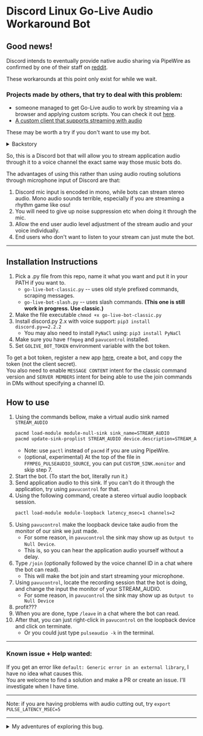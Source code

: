 # Discord Linux Go-Live Audio Workaround Bot 

## Good news!
Discord intends to eventually provide native audio sharing via PipeWire as confirmed by one of their staff on [reddit](https://www.reddit.com/r/discordapp/comments/yerhzq/comment/iu14uja/).  

These workarounds at this point only exist for while we wait.

### Projects made by others, that try to deal with this problem:
   - someone managed to get Go-Live audio to work by streaming via a browser and applying custom scripts. 
     You can check it out [here](https://reddit.com/pmhfmq/).
   - [A custom client that supports streaming with audio](https://github.com/maltejur/discord-screenaudio)
  
These may be worth a try if you don't want to use my bot.

<details>
  <summary>Backstory</summary>

It's been a very very long time since Go Live was rolled out for Linux users of Discord, 
but as of 2023/03/31, 
they still haven't fixed the issue where audio is not being captured from the application that is being streamed.
You can call this a missing feature if you really want to be technical, but an 'average' end user will disagree.

My bug report was denied on their Discord Testers server
![](https://i.imgur.com/nBfuX4q.png)  
with the following reason  
![](https://i.imgur.com/qMBF3PP.png)  

I would have been happy if they at least gave us some sort of workaround, like starting a capture from an automatically 
created sink and telling us to divert app audio to it, and it will be sent the same way 
the Go Live audio is sent, but nothing of sort was ever rolled out.

These reasons + trying many other methods I detail at the bottom of this readme 
and the fact that I am a somewhat experienced Discord bot developer inspired me to make this bot.

</details>

So, this is a Discord bot that will allow you to stream application audio through it 
to a voice channel the exact same way those music bots do.

The advantages of using this rather than using audio routing solutions through microphone input of Discord are that:
1. Discord mic input is encoded in mono, while bots can stream stereo audio. Mono audio sounds terrible, 
   especially if you are streaming a rhythm game like osu!
2. You will need to give up noise suppression etc when doing it through the mic.
3. Allow the end user audio level adjustment of the stream audio and your voice individually.
4. End users who don't want to listen to your stream can just mute the bot.

---

## Installation Instructions

1. Pick a .py file from this repo, name it what you want and put it in your PATH if you want to.
    + `go-live-bot-classic.py` -- uses old style prefixed commands, scraping messages.
    + `go-live-bot-slash.py` -- uses slash commands. **(This one is still work in progress. Use classic.)**
2. Make the file executable `chmod +x go-live-bot-classic.py`
3. Install discord.py 2.x with voice support: `pip3 install discord.py==2.2.2`
    + You may also need to install `PyNaCl` using: `pip3 install PyNaCl`
4. Make sure you have `ffmpeg` and `pavucontrol` installed.
5. Set `GOLIVE_BOT_TOKEN` environment variable with the bot token. 

To get a bot token, register a new app [here](https://discord.com/developers/applications), 
create a bot, and copy the token (not the client secret).  
You also need to enable `MESSAGE CONTENT` intent for the classic command version 
and `SERVER MEMBERS` intent for being able to use the join commands in DMs without specifying a channel ID.

## How to use
1. Using the commands bellow, make a virtual audio sink named `STREAM_AUDIO`
    ```sh
    pacmd load-module module-null-sink sink_name=STREAM_AUDIO
    pacmd update-sink-proplist STREAM_AUDIO device.description=STREAM_AUDIO
    ```
    + Note: use `pactl` instead of `pacmd` if you are using PipeWire.
    + (optional, experimental) At the top of the file in `FFMPEG_PULSEAUDIO_SOURCE`, you can put `CUSTOM_SINK.monitor` and skip step 7. 
2. Start the bot. (To start the bot, literally run it.)
3. Send application audio to this sink. If you can't do it through the application, try using `pavucontrol` for that.
4. Using the following command, create a stereo virtual audio loopback session.
    ```sh
    pactl load-module module-loopback latency_msec=1 channels=2
    ```
5. Using `pavucontrol` make the loopback device take audio from the monitor of our sink we just made. 
    + For some reason, in `pavucontrol` the sink may show up as `Output to Null Device`. 
    + This is, so you can hear the application audio yourself without a delay.
6. Type `/join` (optionally followed by the voice channel ID in a chat where the bot can read). 
    + This will make the bot join and start streaming your microphone.
7. Using `pavucontrol`, locate the recording session that the bot is doing, and change the input the monitor of your STREAM_AUDIO. 
    + For some reason, in `pavucontrol` the sink may show up as `Output to Null Device`
8. profit???
9. When you are done, type `/leave` in a chat where the bot can read.
10. After that, you can just right-click in `pavucontrol` on the loopback device and click on terminate. 
    + Or you could just type `pulseaudio -k` in the terminal.  

---

### Known issue + Help wanted:
If you get an error like `default: Generic error in an external library`, I have no idea what causes this.  
You are welcome to find a solution and make a PR or create an issue. I'll investigate when I have time.

---

Note: if you are having problems with audio cutting out, 
try `export PULSE_LATENCY_MSEC=5`

---

<details>
    <summary>My adventures of exploring this bug.</summary>

I explored this bug greatly, 
apparently it's a [bug in electron from 5+ years ago](https://github.com/electron/electron/issues/10515) but
it was closed without actually being fixed, presumably waiting for upstream, Chrmium to do something about it.
I explored many solutions to this problem, spent countless hours on it 
and making this bot was the best solution I could come up at the time.

### Other solutions I tried, include:
1. Streaming through the web version
    - ~~Tried in Chromium~~
        - ~~Even the `Share audio` button does not work when sharing a tab~~
    - ~~Tried in Firefox~~
        - ~~Discord normally won't let you, so I had to set the user agent to represent Chromium~~
            - ~~UPDATE: user agent spoofing is no longer needed~~
    - ~~Even on Windows, streaming using the web version in Chrome does not capture audio~~
        - ~~Even when streaming just a tab and checking `Share audio` button~~
    - ~~Not sure if this is broken in the web app, or the Chrome/Chromium is broken.~~
        - ~~If on the web app, perhaps a browser extension can fix this? I'm not good enough to make one~~
        - ~~UPDATE: this was a bug with discord~~
    - UPDATE, I reported this [bug](https://bugs.discord.com/T956) and after several months, they marked it as fixed, 
      around the time they added this feature to mac. 
        - But it applies noise suppression on it. But at the time I reported it, it transported no audio at all. 
          - ~~Maybe this will be fixed in few weeks? if not I will just file a new bug report.~~  
            - UPDATE: ![](https://cdn.discordapp.com/attachments/846761018977943572/875387083496251433/2021-08-12T1833254215659970400.png)
            - UPDATE 2: someone made a script that fixes this, see [this](https://openuserjs.org/scripts/samantas5855/WebRTC_effects_remover)
        - But having this only limits us to screen-sharing browser tabs with sound. It's better than nothing I guess.
            - Maybe we could use obs/ffmpeg to stream to a browser tab and screen-share a playback of that? 
              we could also locally mute the tab while it's still sharing audio
            - Or maybe someone can convince the Chromium devs to add this for Linux as well. Maybe through PipeWire?
            - I wonder if someone can add this to Chromium via browser extensions? 
              I don't know what their limits are though.
2. Running Windows version of Discord in wine. 
    - The screen-share would not work. The `DiscordHookHelper.exe` would crash. 
      Tried various options relating to Hardware acceleration on/off, didn't help.
    - I imagine many APIs required for this to happen may not be implemented in wine.
3. Dedicated, real Windows environment for running Discord.
    - OBS streaming to a custom RTMP server and screen-sharing a mpv playback of that. 
      Creating a virtual audio output devices and make obs pick up audio from that, so voice loopback wouldn't happen
        - This is painfully slow in a VM
        - This can be done on a dedicated computer through LAN 
          but there is a good 5-second delay which I was not able to reduce
            - Most of the delay is probably happening during the encoding. 
              Maybe we could move to an `ffmpeg` based solution?
        - For a solution like this, using `ffmpeg` with a custom rtmp server sounds like the best idea. 
      on the windows end, we screen-share an MPV view.
    - Capturing with a capture card and playing back with mpv or vlc and screen-sharing that. 
        - could easily mirror the screen with Xorg.conf
        - Still need to deal with playing back audio, vlc can do both video and audio at the same time
        - Capture cards are expensive, cheap ones have mediocre quality both video and audio wise. 
          the $16 MACROSILICON one has mono audio anyways, which defeats the purpose of all this, mostly.
          - To get around this, we can separately send the audio, whether though LAN or AUX cable. 
            Then we could just stitch it using MPV.
        - In case of a VM, USB-passthough is a thing, 
          - Although as previously started, this is painfully slow in a VM. 
            Just playing back a video stream in a VM takes a sizable amount of processing power.
    - Did I mention that attempting to screen-share in VMWare blue-screens the whole VM? Well, 
      unless you disable Hardware Acceleration in Virtual machine settings.
    - I am not sure how well hardware accelerated video playback is a thing in virtual machines?
    - Also, when I mention, virtual machines being slow, I am not talking about PCIe pass-though. that can help out a lot.
4. Using [discord_arch_electron](https://aur.archlinux.org/packages/discord_arch_electron/) package from AUR. 
   this uses system installation of electron instead of what discord bundles. 
    - So in an event this bug is fixed in electron, we may get the fix instantly (maybe with a BetterDiscord plugin mixed in?)
      - or if we decide to throw together a hacked version of electron 
        that just makes a sink when appropriate function is called
      - very unlikely, because it may require some other modifications on the web app side
        - as stated, it's possible we can do those with BetterDiscord, see the next section.
    - I'm not good enough to just fix this bug but this is a good starting point if you want to give it a try
        - and maybe give them a PR after fixing, and if they reject it, 
          just make a PKGBUILD repo that applies your patch, put on GitHub, doesn't matter.
        - This is like, the best solution to this problem, if you are good enough. 
5. A BetterDiscord plugin
    - I tried this approach as well and got absolutely nowhere, due to the lack of experience I have.
      - There is/was literally zero documentation about the relevant things necessary for this to happen.
    - This could go along with [discord_arch_electron](https://aur.archlinux.org/packages/discord_arch_electron/) 
      in an event this is fixed in electron.
    - Maybe if there is someone who knows how to make BetterDiscord plugins could rig something up?
        - Maybe give us a sink we can direct audio to.
    - Since this was fixed on a Mac, maybe someone could try that 'Emulator' plugin BD has 
      when on canary it gets updated to support the new BD and see where it goes
6. Reverse engineer how Discord sends a stream and make a small console based app to run an encode with and stream.
   - preferably it would just emulate an RTMP server where OBS or ffmpeg would stream to, 
     and it would forward that to discord.
      - although, discord does not stream in h264, it streams in vp9 iirc to save bandwidth.
        or maybe it depends.
   - No discord bot lib has implemented something like this, so you're on your own
   - having a client that does not behave 100% like discord servers expect it to, 
     may flag your account and get you banned. 
     but hey, what else do we linux users even expect for companies like these?
     
I'm still very inexperienced, so this is the best I can come up with. 
For me, adding this to Chromium sounds like the most likely and sustainable thing with the least risk for a ban.

</details>
